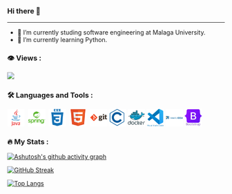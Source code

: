 ### Hi there 👋

<!--
**4lvaro22/4lvaro22** is a ✨ _special_ ✨ repository because its `README.md` (this file) appears on your GitHub profile.

Here are some ideas to get you started:

- 🔭 I’m currently working on ...
- 🌱 I’m currently learning ...
- 👯 I’m looking to collaborate on ...
- 🤔 I’m looking for help with ...
- 💬 Ask me about ...
- 📫 How to reach me: ...
- 😄 Pronouns: ...
- ⚡ Fun fact: ...
-->

---

- 🔭 I’m currently studing software engineering at Malaga University.
- 🌱 I’m currently learning Python.

### :eye: Views :  
![](https://komarev.com/ghpvc/?username=4lvaro22&color=blueviolet&Views)

### :hammer_and_wrench: Languages and Tools :  
<div>
  <img src="https://github.com/devicons/devicon/blob/master/icons/java/java-original-wordmark.svg" title="Java" alt="Java" width="40" height="40"/>&nbsp;
  <img src="https://github.com/devicons/devicon/blob/master/icons/spring/spring-original-wordmark.svg" title="Spring" alt="Spring" width="40" height="40"/>&nbsp;
  <img src="https://github.com/devicons/devicon/blob/master/icons/css3/css3-plain-wordmark.svg"  title="CSS3" alt="CSS" width="40" height="40"/>&nbsp;
  <img src="https://github.com/devicons/devicon/blob/master/icons/html5/html5-original.svg" title="HTML5" alt="HTML" width="40" height="40"/>&nbsp;
  <img src="https://github.com/devicons/devicon/blob/master/icons/git/git-original-wordmark.svg" title="Git" **alt="Git" width="40" height="40"/>
  <img src="https://github.com/devicons/devicon/blob/master/icons/c/c-line.svg" title="C" **alt="C" width="40" height="40"/>
  <img src="https://github.com/devicons/devicon/blob/master/icons/docker/docker-original-wordmark.svg" title="Docker" **alt="Docker" width="40" height="40"/>
  <img src="https://github.com/devicons/devicon/blob/master/icons/vscode/vscode-original-wordmark.svg" title="VSCode" **alt="VSCode" width="40" height="40"/>
  <img src="https://github.com/devicons/devicon/blob/master/icons/intellij/intellij-original-wordmark.svg" title="intelliJ" **alt="intelliJ" width="40" height="40"/>
  <img src="https://github.com/devicons/devicon/blob/master/icons/bootstrap/bootstrap-original-wordmark.svg" title="intelliJ" **alt="intelliJ" width="40" height="40"/>
</div>

### :fire: My Stats :  
[![Ashutosh's github activity graph](https://github-readme-activity-graph.cyclic.app/graph?username=4lvaro22&theme=high-contrast)](https://github.com/ashutosh00710/github-readme-activity-graph)

[![GitHub Streak](http://github-readme-streak-stats.herokuapp.com?user=4lvaro22&theme=dark&background=000000)](https://git.io/streak-stats)

[![Top Langs](https://github-readme-stats.vercel.app/api/top-langs/?username=4lvaro22&layout=compact&theme=vision-friendly-dark)](https://github.com/anuraghazra/github-readme-stats)


